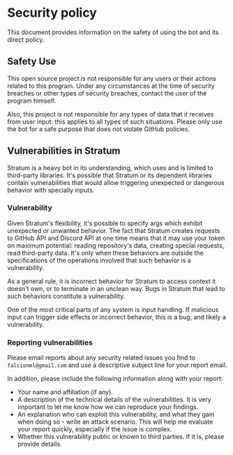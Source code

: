 # Security policy

This document provides information on the safety of using the bot and its direct policy.

## Safety Use

This open source project is not responsible for any users or their actions related to this program. Under any circumstances at the time of security breaches or other types of security breaches, contact the user of the program himself.

Also, this project is not responsible for any types of data that it receives from user input: this applies to all types of such situations. Please only use the bot for a safe purpose that does not violate GitHub policies.

## Vulnerabilities in Stratum

Stratum is a heavy bot in its understanding, which uses and is limited to third-party libraries. It's possible that Stratum or its dependent libraries contain vulnerabilities that would allow triggering unexpected or dangerous behavior with specially inputs.

### Vulnerability

Given Stratum's flexibility, it's possible to specify args which exhibit unexpected or unwanted behavior. The fact that Stratum creates requests to GitHub API and Discord API at one time means that it may use your token on maximum potential: reading repository's data, creating special requests, read third-party data. It's only when these behaviors are outside the specifications of the operations involved that such behavior is a vulnerability.

As a general rule, it is incorrect behavior for Stratum to access context it doesn't own, or to terminate in an unclean way. Bugs in Stratum that lead to such behaviors constitute a vulnerability.

One of the most critical parts of any system is input handling. If malicious input can trigger side effects or incorrect behavior, this is a bug, and likely a vulnerability.

### Reporting vulnerabilities

Please email reports about any security related issues you find to `falcionml@gmail.com` and use a descriptive subject line for your report email.

In addition, please include the following information along with your report:

* Your name and affiliation (if any).
* A description of the technical details of the vulnerabilities. It is very important to let me know how we can reproduce your findings.
* An explanation who can exploit this vulnerability, and what they gain when doing so - write an attack scenario. This will help me evaluate your report quickly, especially if the issue is complex.
* Whether this vulnerability public or known to third parties. If it is, please provide details.
